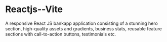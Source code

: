 # Reactjs--Vite
A responsive React JS  bankapp application consisting of a stunning hero section, high-quality assets and gradients, business stats, reusable feature sections with call-to-action buttons, testimonials etc.
